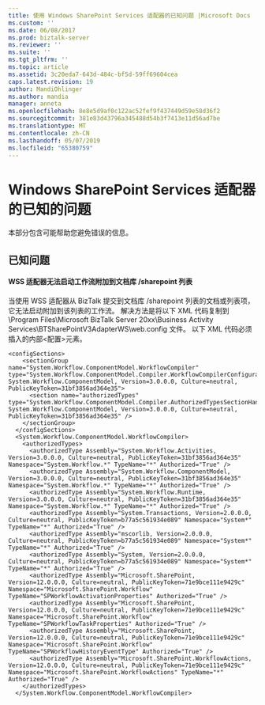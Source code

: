 ```yaml
---
title: 使用 Windows SharePoint Services 适配器的已知问题 |Microsoft Docs
ms.custom: ''
ms.date: 06/08/2017
ms.prod: biztalk-server
ms.reviewer: ''
ms.suite: ''
ms.tgt_pltfrm: ''
ms.topic: article
ms.assetid: 3c20eda7-643d-484c-bf5d-59ff69604cea
caps.latest.revision: 19
author: MandiOhlinger
ms.author: mandia
manager: anneta
ms.openlocfilehash: 8e8e5d9af0c122ac52fef9f437449d59e58d36f2
ms.sourcegitcommit: 381e83d43796a345488d54b3f7413e11d56ad7be
ms.translationtype: MT
ms.contentlocale: zh-CN
ms.lasthandoff: 05/07/2019
ms.locfileid: "65380759"
---
```

# <a name="known-issues-with-the-windows-sharepoint-services-adapter"></a>Windows SharePoint Services 适配器的已知的问题
本部分包含可能帮助您避免错误的信息。  
  
## <a name="known-issues"></a>已知问题  
  
#### <a name="wss-adapter-fails-to-start-a-workflow-attached-to-a-doc-librarysharepoint-list"></a>WSS 适配器无法启动工作流附加到文档库 /sharepoint 列表  
 当使用 WSS 适配器从 BizTalk 提交到文档库 /sharepoint 列表的文档或列表项，它无法启动附加到该列表的工作流。 解决方法是将以下 XML 代码复制到 \Program Files\Microsoft BizTalk Server 20xx\Business Activity Services\BTSharePointV3AdapterWS\web.config 文件。  以下 XML 代码必须插入的内部\<配置\>元素。  
  
```  
<configSections>  
    <sectionGroup name="System.Workflow.ComponentModel.WorkflowCompiler" type="System.Workflow.ComponentModel.Compiler.WorkflowCompilerConfigurationSectionGroup, System.Workflow.ComponentModel, Version=3.0.0.0, Culture=neutral, PublicKeyToken=31bf3856ad364e35">  
      <section name="authorizedTypes" type="System.Workflow.ComponentModel.Compiler.AuthorizedTypesSectionHandler, System.Workflow.ComponentModel, Version=3.0.0.0, Culture=neutral, PublicKeyToken=31bf3856ad364e35" />  
    </sectionGroup>  
  </configSections>  
  <System.Workflow.ComponentModel.WorkflowCompiler>  
    <authorizedTypes>  
      <authorizedType Assembly="System.Workflow.Activities, Version=3.0.0.0, Culture=neutral, PublicKeyToken=31bf3856ad364e35" Namespace="System.Workflow.*" TypeName="*" Authorized="True" />  
      <authorizedType Assembly="System.Workflow.ComponentModel, Version=3.0.0.0, Culture=neutral, PublicKeyToken=31bf3856ad364e35" Namespace="System.Workflow.*" TypeName="*" Authorized="True" />  
      <authorizedType Assembly="System.Workflow.Runtime, Version=3.0.0.0, Culture=neutral, PublicKeyToken=31bf3856ad364e35" Namespace="System.Workflow.*" TypeName="*" Authorized="True" />  
      <authorizedType Assembly="System.Transactions, Version=2.0.0.0, Culture=neutral, PublicKeyToken=b77a5c561934e089" Namespace="System*" TypeName="*" Authorized="True" />  
      <authorizedType Assembly="mscorlib, Version=2.0.0.0, Culture=neutral, PublicKeyToken=b77a5c561934e089" Namespace="System*" TypeName="*" Authorized="True" />  
      <authorizedType Assembly="System, Version=2.0.0.0, Culture=neutral, PublicKeyToken=b77a5c561934e089" Namespace="System*" TypeName="*" Authorized="True" />  
      <authorizedType Assembly="Microsoft.SharePoint, Version=12.0.0.0, Culture=neutral, PublicKeyToken=71e9bce111e9429c" Namespace="Microsoft.SharePoint.Workflow" TypeName="SPWorkflowActivationProperties" Authorized="True" />  
      <authorizedType Assembly="Microsoft.SharePoint, Version=12.0.0.0, Culture=neutral, PublicKeyToken=71e9bce111e9429c" Namespace="Microsoft.SharePoint.Workflow" TypeName="SPWorkflowTaskProperties" Authorized="True" />  
      <authorizedType Assembly="Microsoft.SharePoint, Version=12.0.0.0, Culture=neutral, PublicKeyToken=71e9bce111e9429c" Namespace="Microsoft.SharePoint.Workflow" TypeName="SPWorkflowHistoryEventType" Authorized="True" />  
      <authorizedType Assembly="Microsoft.SharePoint.WorkflowActions, Version=12.0.0.0, Culture=neutral, PublicKeyToken=71e9bce111e9429c" Namespace="Microsoft.SharePoint.WorkflowActions" TypeName="*" Authorized="True" />  
    </authorizedTypes>  
  </System.Workflow.ComponentModel.WorkflowCompiler>  
  
```